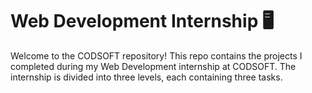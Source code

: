# Web Development Internship 🖥️
Welcome to the CODSOFT repository! This repo contains the projects I completed during my Web Development internship at CODSOFT. The internship is divided into three levels, each containing three tasks.
